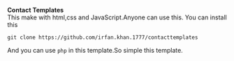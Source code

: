 **Contact Templates**<br>
This make with html,css and JavaScript.Anyone can use this.
You can install this
```
git clone https://github.com/irfan.khan.1777/contacttemplates
```
And you can use `php` in this template.So simple this template.